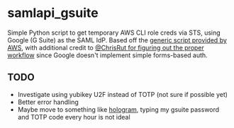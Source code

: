 # samlapi_gsuite  

Simple Python script to get temporary AWS CLI role creds via STS, using Google (G Suite) as the SAML IdP.  Based off the [generic script provided by AWS](https://aws.amazon.com/blogs/security/how-to-implement-a-general-solution-for-federated-apicli-access-using-saml-2-0/), with additional credit to [@ChrisRut for figuring out the proper workflow](https://github.com/jspc/alky/issues/1#issuecomment-288125555) since Google doesn't implement simple forms-based auth.

## TODO
+ Investigate using yubikey U2F instead of TOTP (not sure if possible yet)
+ Better error handling
+ Maybe move to something like [hologram](https://github.com/AdRoll/hologram), typing my gsuite password and TOTP code every hour is not ideal
